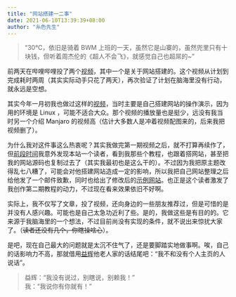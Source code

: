 ```yaml
---
title: "网站搭建一二事"
date: 2021-06-10T13:39:39+08:00
author: "糸色先生"
---
```


> “30°C，依旧是骑着 BWM 上班的一天，虽然它是山寨的，虽然兜里只有十块钱，但听着周杰伦的《超人不会飞》，就感觉自己也超屌的~”

前两天在哔哩哔哩投了两个[视频](https://www.bilibili.com/video/BV1dQ4y197C8)，其中一个是关于网站搭建的。这个视频从计划到完成耗时两周（其实实际动手只花了两天），再次验证了计划在脑海里没有行动，就永远是空想。

其实今年一月初我也做过这样的[视频](https://www.bilibili.com/video/BV1ha4y1n7Zs)，当时主要是自己搭建网站的操作演示，因为用的环境是 Linux ，可能不适合大众。那个视频的播放量也是挺少，远没有我当时另一个介绍 Manjaro 的视频高（估计大多数人是冲着视频配图来的，后来我把视频删了）。

为什么我对这件事这么热衷呢？其实我做完第一期视频之后，就不打算再续作了，但[前段时间](http://lzxqaq.top/blog/2021-5-4/)我意外发现本站一个读者，看到我那些个教程，也跟着搭网站，甚至把我的网站源码也复制过去了（其实我最初也是这么干的）。不过因为我把原主题改得乱七八糟了，可能会对他搭建网站造成一定的影响，所以我把自己网站整理之后给他发了一个邮件致歉，同时也给出了修改后的[示例网站](https://gitee.com/lzxqaq/demosite.git)。也正是这个读者激发了我创作第二期教程的动力，不过现在看来效果依旧不好啊。

实际上，我不仅写了文章，投了视频，还向身边的一些朋友推荐过，但是可惜的是并没有人感兴趣。可能也是自己太急功近利了些。是的，我做这些是有目的的。它来源于我脑海里的一个想法，不过目前尚没有实现的条件，就不说出来惊扰大家了。（~~读者还没有几个，你瞎操啥心~~）。

是吧，现在自己最大的问题就是太沉不住气了，还是要脚踏实地做事啊。唉，自己的话影响力不高，那就借用[益辉](https://yihui.org)他老人家的话结尾吧：“我不和没有个人主页的人说话”。

> 益辉：“我没有说过，别瞎说，别赖我！”  
> 我：“我说你有你就有！”